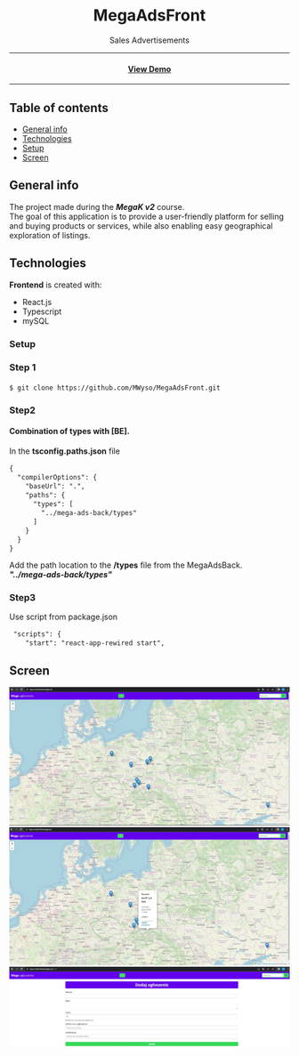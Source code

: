 <div align="center">
<h1>MegaAdsFront</h1>
<p>
Sales Advertisements
</p>
<hr>

<h4>
    <a href="https://wyso.networkmanager.pl/">View Demo</a>
</h4>
<hr>
</div>

## Table of contents
* [General info](#general-info)
* [Technologies](#technologies)
* [Setup](#setup)
* [Screen](#screen)

## General info
The project made during the ***MegaK v2*** course. <br>
The goal of this application is to provide a user-friendly platform for selling and buying products or services, while also enabling easy geographical exploration of listings.

## Technologies
**Frontend** is created with:
* React.js
* Typescript
* mySQL  

### Setup

### Step 1
``
$ git clone https://github.com/MWyso/MegaAdsFront.git
``
### Step2
#### Combination of types with [BE].
In the **tsconfig.paths.json** file
````
{
  "compilerOptions": {
    "baseUrl": ".",
    "paths": {
      "types": [
        "../mega-ads-back/types"
      ]
    }
  }
}
````

Add the path location to the **/types** file from the MegaAdsBack.
<br>
***"../mega-ads-back/types"***

### Step3
Use script from package.json
<br>
````
 "scripts": {
    "start": "react-app-rewired start",
````

## Screen

![aplication](/src//assets/images/ads1.JPG "aplication")
![aplication](/src//assets/images/ads3.JPG "aplication")
![aplication](/src//assets/images/ads2.JPG "aplication")
